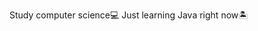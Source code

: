 Study computer science💻
Just learning Java right now🏝️

<!---
JustSnapz/JustSnapz is a ✨ special ✨ repository because its `README.md` (this file) appears on your GitHub profile.
You can click the Preview link to take a look at your changes.
--->
